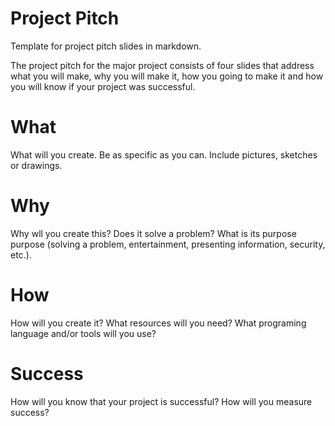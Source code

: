 # Project Pitch
Template for project pitch slides in markdown.

The project pitch for the major project consists of four slides that address what you will make, why you will make it, how you going to make it and how you will know if your project was successful.

# What
What will you create. Be as specific as you can. Include pictures, sketches or drawings.

# Why
Why wll you create this? Does it solve a problem? What is its purpose purpose (solving a problem, entertainment, presenting information, security, etc.).  

# How
How will you create it? What resources will you need? What programing language and/or tools will you use?

# Success
How will you know that your project is successful? How will you measure success? 
